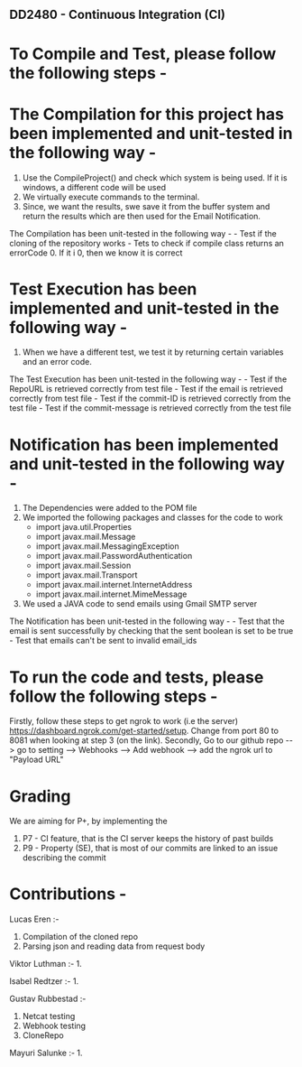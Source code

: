 ## DD2480 - Continuous Integration (CI)

# To Compile and Test, please follow the following steps - 


# The Compilation for this project has been implemented and unit-tested in the following way - 
1. Use the CompileProject() and check which system is being used. If it is windows, a different code will be used
2. We virtually execute commands to the terminal. 
3. Since, we want the results, swe save it from the buffer system and return the results which are then used for the Email Notification. 

The Compilation has been unit-tested in the following way -
    - Test if the cloning of the repository works
    - Tets to check if compile class returns an errorCode 0. If it i 0, then we know it is correct

# Test Execution has been implemented and unit-tested in the following way -
1. When we have a different test, we test it by returning certain variables and an error code. 

The Test Execution has been unit-tested in the following way - 
    - Test if the RepoURL is retrieved correctly from test file
    - Test if the email is retrieved correctly from test file
    - Test if the commit-ID is retrieved correctly from the test file
    - Test if the commit-message is retrieved correctly from the test file

# Notification has been implemented and unit-tested in the following way - 
1. The Dependencies were added to the POM file
2. We imported the following packages and classes for the code to work
    - import java.util.Properties
    - import javax.mail.Message
    - import javax.mail.MessagingException
    - import javax.mail.PasswordAuthentication
    - import javax.mail.Session
    - import javax.mail.Transport
    - import javax.mail.internet.InternetAddress
    - import javax.mail.internet.MimeMessage
3. We used a JAVA code to send emails using Gmail SMTP server

The Notification has been unit-tested in the following way - 
    - Test that the email is sent successfully by checking that the sent boolean is set to be true
    - Test that emails can't be sent to invalid email_ids

# To run the code and tests, please follow the following steps - 
Firstly, follow these steps to get ngrok to work (i.e the server) https://dashboard.ngrok.com/get-started/setup. Change from port 80 to 8081 when looking at step 3 (on the link).
Secondly, Go to our github repo --> go to setting --> Webhooks --> Add webhook --> add the ngrok url to "Payload URL"


# Grading 
We are aiming for P+, by implementing the 
1. P7 - CI feature, that is the CI server keeps the history of past builds
2. P9 - Property (SE), that is most of our commits are linked to an issue describing the commit

# Contributions -
Lucas Eren :-
1. Compilation of the cloned repo
2. Parsing json and reading data from request body

Viktor Luthman :-
1. 

Isabel Redtzer :-
1. 

Gustav Rubbestad :-
1. Netcat testing
2. Webhook testing
3. CloneRepo

Mayuri Salunke :-
1. 